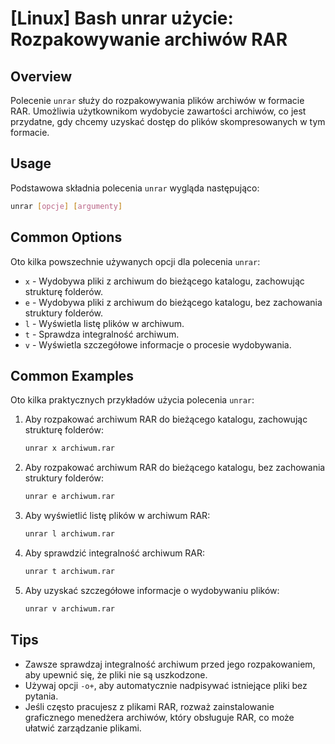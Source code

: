 # [Linux] Bash unrar użycie: Rozpakowywanie archiwów RAR

## Overview
Polecenie `unrar` służy do rozpakowywania plików archiwów w formacie RAR. Umożliwia użytkownikom wydobycie zawartości archiwów, co jest przydatne, gdy chcemy uzyskać dostęp do plików skompresowanych w tym formacie.

## Usage
Podstawowa składnia polecenia `unrar` wygląda następująco:

```bash
unrar [opcje] [argumenty]
```

## Common Options
Oto kilka powszechnie używanych opcji dla polecenia `unrar`:

- `x` - Wydobywa pliki z archiwum do bieżącego katalogu, zachowując strukturę folderów.
- `e` - Wydobywa pliki z archiwum do bieżącego katalogu, bez zachowania struktury folderów.
- `l` - Wyświetla listę plików w archiwum.
- `t` - Sprawdza integralność archiwum.
- `v` - Wyświetla szczegółowe informacje o procesie wydobywania.

## Common Examples
Oto kilka praktycznych przykładów użycia polecenia `unrar`:

1. Aby rozpakować archiwum RAR do bieżącego katalogu, zachowując strukturę folderów:
   ```bash
   unrar x archiwum.rar
   ```

2. Aby rozpakować archiwum RAR do bieżącego katalogu, bez zachowania struktury folderów:
   ```bash
   unrar e archiwum.rar
   ```

3. Aby wyświetlić listę plików w archiwum RAR:
   ```bash
   unrar l archiwum.rar
   ```

4. Aby sprawdzić integralność archiwum RAR:
   ```bash
   unrar t archiwum.rar
   ```

5. Aby uzyskać szczegółowe informacje o wydobywaniu plików:
   ```bash
   unrar v archiwum.rar
   ```

## Tips
- Zawsze sprawdzaj integralność archiwum przed jego rozpakowaniem, aby upewnić się, że pliki nie są uszkodzone.
- Używaj opcji `-o+`, aby automatycznie nadpisywać istniejące pliki bez pytania.
- Jeśli często pracujesz z plikami RAR, rozważ zainstalowanie graficznego menedżera archiwów, który obsługuje RAR, co może ułatwić zarządzanie plikami.